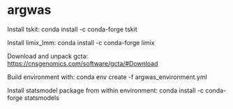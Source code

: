 # argwas


Install tskit:
conda install -c conda-forge tskit

Install limix_lmm:
conda install -c conda-forge limix

Download and unpack gcta:
https://cnsgenomics.com/software/gcta/#Download

Build environment with:
conda env create -f argwas_environment.yml

Install statsmodel package from within environment:
conda install -c conda-forge statsmodels
